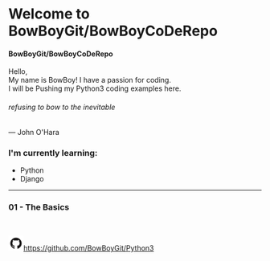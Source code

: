# Welcome to BowBoyGit/BowBoyCoDeRepo

#### BowBoyGit/BowBoyCoDeRepo
Hello,<br/>
My name is BowBoy! I have a passion for coding.<br/>
I will be Pushing my Python3 coding examples here.<br/>

###### refusing to bow to the inevitable
— John O'Hara

### I'm currently learning:
* Python
* Django
*******

### 01 - The Basics

<br/>

<img src="images/GitHub-Mark.png" width=30>https://github.com/BowBoyGit/Python3

<!-- [GitHub](http://github.com) -->
<!-- <img src="images/pylogo.png" width=100>
![](images/pylogo.png) -->
<!-- As Grace Hopper said:
> I’ve always been more interested
> in the future than in the past. -->






